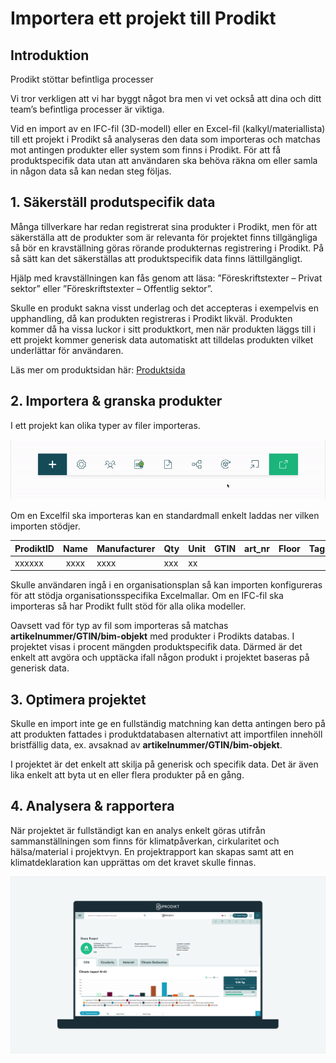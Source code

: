 # Importera ett projekt till Prodikt

## Introduktion

Prodikt stöttar befintliga processer

Vi tror verkligen att vi har byggt något bra men vi vet också att dina och ditt team’s befintliga processer är viktiga. 

Vid en import av en IFC-fil (3D-modell) eller en Excel-fil (kalkyl/materiallista) till ett projekt i Prodikt så analyseras den data som importeras och matchas mot antingen produkter eller system som finns i Prodikt. För att få produktspecifik data utan att användaren ska behöva räkna om eller samla in någon data så kan nedan steg följas.

## 1. Säkerställ produtspecifik data

Många tillverkare har redan registrerat sina produkter i Prodikt, men för att säkerställa att de produkter som är relevanta för projektet finns tillgängliga så bör en kravställning göras rörande produkternas registrering i Prodikt. På så sätt kan det säkerställas att produktspecifik data finns lättillgängligt.

Hjälp med kravställningen kan fås genom att läsa: ”Föreskriftstexter – Privat sektor” eller ”Föreskriftstexter – Offentlig sektor”.

Skulle en produkt sakna visst underlag och det accepteras i exempelvis en upphandling, då kan produkten registreras i Prodikt likväl. Produkten kommer då ha vissa luckor i sitt produktkort, men när produkten läggs till i ett projekt kommer generisk data automatiskt att tilldelas produkten vilket underlättar för användaren.

Läs mer om produktsidan här: [Produktsida](/documentation/kom_igang/produktsida/)

## 2. Importera & granska produkter

I ett projekt kan olika typer av filer importeras.

![Importera](/ui-toolbox-import.gif)

Om en Excelfil ska importeras kan en standardmall enkelt laddas ner vilken importen stödjer. 

| ProdiktID | Name | Manufacturer | Qty | Unit | GTIN | art_nr	| Floor | Tags | Identifier | Length | Width | Height | Thickness | Diameter | Weight |
| ---------- | :--: | ------------ |-----|------|------|--------|-------|------|------------|--------|-------|--------|-----------|----------|--------|
| xxxxxx     | xxxx | xxxx         | xxx | xx   |      |        |       |      |            |        |       |        |           |          |        |

Skulle användaren ingå i en organisationsplan så kan importen konfigureras för att stödja organisationsspecifika Excelmallar.
Om en IFC-fil ska importeras så har Prodikt fullt stöd för alla olika modeller.

Oavsett vad för typ av fil som importeras så matchas **artikelnummer/GTIN/bim-objekt** med produkter i Prodikts databas.
I projektet visas i procent mängden produktspecifik data. Därmed är det enkelt att avgöra och upptäcka ifall någon produkt i projektet baseras på generisk data.

## 3.	Optimera projektet

Skulle en import inte ge en fullständig matchning kan detta antingen bero på att produkten fattades i produktdatabasen alternativt att importfilen innehöll bristfällig data, ex. avsaknad av **artikelnummer/GTIN/bim-objekt**.
 
I projektet är det enkelt att skilja på generisk och specifik data. Det är även lika enkelt att byta ut en eller flera produkter på en gång.

## 4.	Analysera & rapportera

När projektet är fullständigt kan en analys enkelt göras utifrån sammanställningen som finns för klimatpåverkan, cirkularitet och hälsa/material i projektvyn.
En projektrapport kan skapas samt att en klimatdeklaration kan upprättas om det kravet skulle finnas.

![Importera](/ui-projectoverview.png)

						
